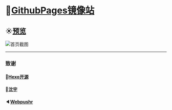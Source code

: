 # :blue_book:[GithubPages镜像站][1] #

## :sunny:[预览][2] ##

![首页截图][3]

---

### 致谢 ###

#### :tada:[Hexo开源][4] ####

#### :whale:[沈宇][5] ####

#### :speaker:[Webpushr][6] ####

[1]: https://boom1999.github.io
[2]: https://www.lingzhicheng.cn
[3]: https://www.lingzhicheng.cn/usr/file/web_img/demo.jpg
[4]: https://hexo.io/zh-cn
[5]: https://shen-yu.gitee.io
[6]: https://www.webpushr.com